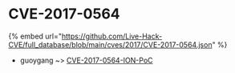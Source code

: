 # CVE-2017-0564
{% embed url="https://github.com/Live-Hack-CVE/full_database/blob/main/cves/2017/CVE-2017-0564.json" %}

* guoygang ~> [CVE-2017-0564-ION-PoC](https://www.alice-snow.ru/2017/database/cve-2017-0564/cve-2017-0564-ion-poc-guoygang)